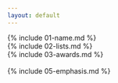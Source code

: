 ```yaml
---
layout: default
---
```


{% include 01-name.md %}
<br>
{% include 02-lists.md %}
<br>
{% include 03-awards.md %}
<br>
<br>
{% include 05-emphasis.md %}